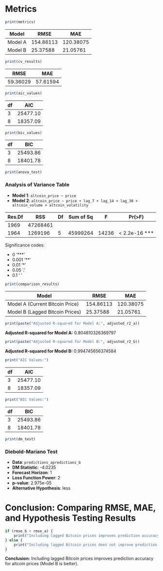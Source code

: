 # Metrics

```r
print(metrics)
```

| Model   | RMSE      | MAE      |
|---------|-----------|----------|
| Model A | 154.86113 | 120.38075|
| Model B | 25.37588  | 21.05761 |

```r
print(cv_results)
```

| RMSE     | MAE      |
|----------|----------|
| 59.36029 | 57.61594 |

```r
print(aic_values)
```

| df | AIC     |
|----|---------|
| 3  | 25477.10|
| 8  | 18357.09|

```r
print(bic_values)
```

| df | BIC     |
|----|---------|
| 3  | 25493.86|
| 8  | 18401.78|

```r
print(anova_test)
```

### Analysis of Variance Table

- **Model 1**: `altcoin_price ~ price`
- **Model 2**: `altcoin_price ~ price + lag_7 + lag_14 + lag_30 + altcoin_volume + altcoin_volatility`

| Res.Df | RSS      | Df | Sum of Sq  | F      | Pr(>F)    |
|--------|----------|----|------------|--------|-----------|
| 1969   | 47268461 |    |            |        |           |
| 1964   | 1269196  | 5  | 45999264   | 14236  | < 2.2e-16 *** |

Significance codes:  
- 0 ‘***’  
- 0.001 ‘**’  
- 0.01 ‘*’  
- 0.05 ‘.’  
- 0.1 ‘ ’  

```r
print(comparison_results)
```

| Model                              | RMSE      | MAE      |
|------------------------------------|-----------|----------|
| Model A (Current Bitcoin Price)    | 154.86113 | 120.38075|
| Model B (Lagged Bitcoin Prices)    | 25.37588  | 21.05761 |

```r
print(paste("Adjusted R-squared for Model A:", adjusted_r2_a))
```

**Adjusted R-squared for Model A:** 0.804810326369797

```r
print(paste("Adjusted R-squared for Model B:", adjusted_r2_b))
```

**Adjusted R-squared for Model B:** 0.994745656374584

```r
print("AIC Values:")
```

| df | AIC     |
|----|---------|
| 3  | 25477.10|
| 8  | 18357.09|

```r
print("BIC Values:")
```

| df | BIC     |
|----|---------|
| 3  | 25493.86|
| 8  | 18401.78|

```r
print(dm_test)
```

### Diebold-Mariano Test

- **Data**: `predictions_apredictions_b`
- **DM Statistic**: -4.0235
- **Forecast Horizon**: 1
- **Loss Function Power**: 2
- **p-value**: 2.975e-05
- **Alternative Hypothesis**: less

# Conclusion: Comparing RMSE, MAE, and Hypothesis Testing Results

```r
if (rmse_b < rmse_a) {
    print("Including lagged Bitcoin prices improves prediction accuracy for altcoin prices (Model B is better).")
} else {
    print("Including lagged Bitcoin prices does not improve prediction accuracy for altcoin prices (Model A is better).")
}
```
**Conclusion:** Including lagged Bitcoin prices improves prediction accuracy for altcoin prices (Model B is better).
